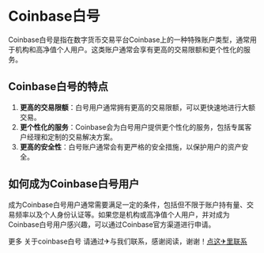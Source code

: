 # Coinbase白号

Coinbase白号是指在数字货币交易平台Coinbase上的一种特殊账户类型，通常用于机构和高净值个人用户。这类账户通常会享有更高的交易限额和更个性化的服务。

## Coinbase白号的特点

1. **更高的交易限额**：白号用户通常拥有更高的交易限额，可以更快速地进行大额交易。
2. **更个性化的服务**：Coinbase会为白号用户提供更个性化的服务，包括专属客户经理和定制的交易解决方案。
3. **更高的安全性**：白号账户通常会有更严格的安全措施，以保护用户的资产安全。

## 如何成为Coinbase白号用户

成为Coinbase白号用户通常需要满足一定的条件，包括但不限于账户持有量、交易频率以及个人身份认证等。如果您是机构或高净值个人用户，并对成为Coinbase白号用户感兴趣，可以通过Coinbase官方渠道进行申请。

更多 关于coinbase白号 请通过✈与我们联系，感谢阅读，谢谢！[点这✈里联系](https://w.k02.cc)